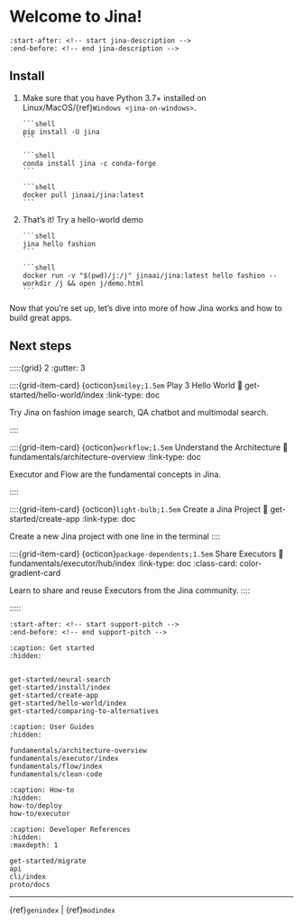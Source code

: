 # Welcome to Jina!

```{include} ../README.md
:start-after: <!-- start jina-description -->
:end-before: <!-- end jina-description -->
```

## Install

1. Make sure that you have Python 3.7+ installed on Linux/MacOS/{ref}`Windows <jina-on-windows>`.

    ````{tab} via PyPI
    ```shell
    pip install -U jina
    ```
    ````
    ````{tab} via Conda
    ```shell
    conda install jina -c conda-forge
    ```
    ````
    ````{tab} via Docker
    ```shell
    docker pull jinaai/jina:latest
    ```
    ````

2. That’s it! Try a hello-world demo
   ````{tab} Run natively
   ```shell
   jina hello fashion
   ```
   ````
   ````{tab} Run in Docker
   ```shell
   docker run -v "$(pwd)/j:/j" jinaai/jina:latest hello fashion --workdir /j && open j/demo.html
   ```
   ````

Now that you’re set up, let’s dive into more of how Jina works and how to build great apps.

## Next steps

:::::{grid} 2
:gutter: 3


::::{grid-item-card} {octicon}`smiley;1.5em` Play 3 Hello World
:link: get-started/hello-world/index
:link-type: doc

Try Jina on fashion image search, QA chatbot and multimodal search.

::::

::::{grid-item-card} {octicon}`workflow;1.5em` Understand the Architecture 
:link: fundamentals/architecture-overview
:link-type: doc

Executor and Flow are the fundamental concepts in Jina.

::::

::::{grid-item-card} {octicon}`light-bulb;1.5em` Create a Jina Project
:link: get-started/create-app
:link-type: doc

Create a new Jina project with one line in the terminal
::::

::::{grid-item-card} {octicon}`package-dependents;1.5em` Share Executors
:link: fundamentals/executor/hub/index
:link-type: doc
:class-card: color-gradient-card

Learn to share and reuse Executors from the Jina community.
::::


:::::

```{include} ../README.md
:start-after: <!-- start support-pitch -->
:end-before: <!-- end support-pitch -->
```

```{toctree}
:caption: Get started
:hidden:


get-started/neural-search
get-started/install/index
get-started/create-app
get-started/hello-world/index
get-started/comparing-to-alternatives
```

```{toctree}
:caption: User Guides
:hidden:

fundamentals/architecture-overview
fundamentals/executor/index
fundamentals/flow/index
fundamentals/clean-code
```

```{toctree}
:caption: How-to
:hidden:
how-to/deploy
how-to/executor
```


```{toctree}
:caption: Developer References
:hidden:
:maxdepth: 1

get-started/migrate
api
cli/index
proto/docs
```


---
{ref}`genindex` | {ref}`modindex`

